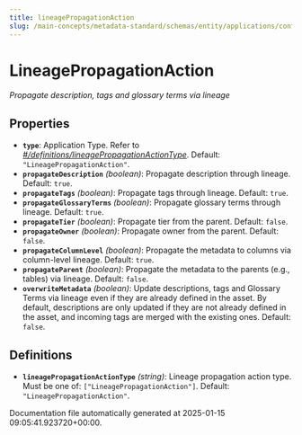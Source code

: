 ```yaml
---
title: lineagePropagationAction
slug: /main-concepts/metadata-standard/schemas/entity/applications/configuration/external/automator/lineagepropagationaction
---
```


# LineagePropagationAction

*Propagate description, tags and glossary terms via lineage*

## Properties

- **`type`**: Application Type. Refer to *[#/definitions/lineagePropagationActionType](#definitions/lineagePropagationActionType)*. Default: `"LineagePropagationAction"`.
- **`propagateDescription`** *(boolean)*: Propagate description through lineage. Default: `true`.
- **`propagateTags`** *(boolean)*: Propagate tags through lineage. Default: `true`.
- **`propagateGlossaryTerms`** *(boolean)*: Propagate glossary terms through lineage. Default: `true`.
- **`propagateTier`** *(boolean)*: Propagate tier from the parent. Default: `false`.
- **`propagateOwner`** *(boolean)*: Propagate owner from the parent. Default: `false`.
- **`propagateColumnLevel`** *(boolean)*: Propagate the metadata to columns via column-level lineage. Default: `true`.
- **`propagateParent`** *(boolean)*: Propagate the metadata to the parents (e.g., tables) via lineage. Default: `false`.
- **`overwriteMetadata`** *(boolean)*: Update descriptions, tags and Glossary Terms via lineage even if they are already defined in the asset. By default, descriptions are only updated if they are not already defined in the asset, and incoming tags are merged with the existing ones. Default: `false`.
## Definitions

- **`lineagePropagationActionType`** *(string)*: Lineage propagation action type. Must be one of: `["LineagePropagationAction"]`. Default: `"LineagePropagationAction"`.


Documentation file automatically generated at 2025-01-15 09:05:41.923720+00:00.
